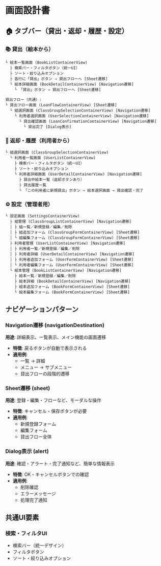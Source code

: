 # 画面設計書

## 🏠 タブバー（貸出・返却・履歴・設定）

### 📚 貸出（絵本から）
```
└ 絵本一覧画面 (BookListContainerView)
  ├ 検索バー・フィルタボタン（統一UI）
  ├ ソート・絞り込みオプション
  ├ 各行に「貸出」ボタン → 貸出フローへ [Sheet遷移]
  └ 絵本詳細画面 (BookDetailContainerView) [Navigation遷移]
    └ 「貸出」ボタン → 貸出フローへ [Sheet遷移]

貸出フロー（共通）:
└ 貸出フロー画面 (LoanFlowContainerView) [Sheet遷移]
  └ 組選択画面 (ClassGroupSelectionContainerView) [Navigation遷移]
    └ 利用者選択画面 (UserSelectionContainerView) [Navigation遷移]
      └ 貸出確認画面 (LoanConfirmationContainerView) [Navigation遷移]
        └ 貸出完了 [Dialog表示]
```

### 👦 返却・履歴（利用者から）
```
└ 組選択画面 (ClassGroupSelectionContainerView)
  └ 利用者一覧画面 (UserListContainerView)
    ├ 検索バー・フィルタボタン（統一UI）
    ├ ソート・絞り込みオプション
    └ 利用者詳細画面 (UserDetailContainerView) [Navigation遷移]
      ├ 貸出中絵本一覧（返却ボタンあり）
      ├ 貸出履歴一覧
      └ 「この利用者に新規貸出」ボタン → 絵本選択画面 → 貸出確認・完了
```

### ⚙️ 設定（管理者用）
```
└ 設定画面 (SettingsContainerView)
  ├ 組管理 (ClassGroupListContainerView) [Navigation遷移]
  │ ├ 組一覧／新規登録／編集／削除
  │ ├ 組追加フォーム (ClassGroupFormContainerView) [Sheet遷移]
  │ └ 組編集フォーム (ClassGroupFormContainerView) [Sheet遷移]
  ├ 利用者管理 (UserListContainerView) [Navigation遷移]
  │ ├ 利用者一覧／新規登録／編集／削除
  │ ├ 利用者詳細 (UserDetailContainerView) [Navigation遷移]
  │ ├ 利用者追加フォーム (UserFormContainerView) [Sheet遷移]
  │ └ 利用者編集フォーム (UserFormContainerView) [Sheet遷移]
  └ 絵本管理 (BookListContainerView) [Navigation遷移]
    ├ 絵本一覧／新規登録／編集／削除
    ├ 絵本詳細 (BookDetailContainerView) [Navigation遷移]
    ├ 絵本追加フォーム (BookFormContainerView) [Sheet遷移]
    └ 絵本編集フォーム (BookFormContainerView) [Sheet遷移]
```

## ナビゲーションパターン

### Navigation遷移 (navigationDestination)
**用途**: 詳細表示、一覧表示、メイン機能の画面遷移
- **特徴**: 戻るボタンが自動で表示される
- **適用例**:
  - 一覧 → 詳細
  - メニュー → サブメニュー
  - 貸出フローの段階的遷移

### Sheet遷移 (sheet)
**用途**: 登録・編集・フローなど、モーダルな操作
- **特徴**: キャンセル・保存ボタンが必要
- **適用例**:
  - 新規登録フォーム
  - 編集フォーム
  - 貸出フロー全体

### Dialog表示 (alert)
**用途**: 確認・アラート・完了通知など、簡単な情報表示
- **特徴**: OK・キャンセルボタンでの確認
- **適用例**:
  - 削除確認
  - エラーメッセージ
  - 処理完了通知

## 共通UI要素

### 検索・フィルタUI
- 検索バー（統一デザイン）
- フィルタボタン
- ソート・絞り込みオプション